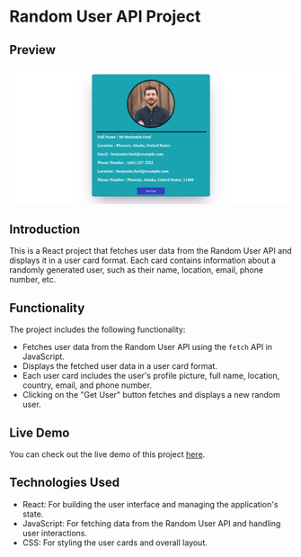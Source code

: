 # Random User API Project 

## Preview

![Preview - User Card](https://github.com/mayurpatil77/React-Projects/blob/main/Random%20User%20API/previe.jpg?raw=true)

## Introduction

This is a React project that fetches user data from the Random User API and displays it in a user card format. Each card contains information about a randomly generated user, such as their name, location, email, phone number, etc.

## Functionality

The project includes the following functionality:

- Fetches user data from the Random User API using the `fetch` API in JavaScript.
- Displays the fetched user data in a user card format.
- Each user card includes the user's profile picture, full name, location, country, email, and phone number.
- Clicking on the "Get User" button fetches and displays a new random user.

## Live Demo

You can check out the live demo of this project [here](https://random-user-api-by-mayur.netlify.app/).

## Technologies Used

- React: For building the user interface and managing the application's state.
- JavaScript: For fetching data from the Random User API and handling user interactions.
- CSS: For styling the user cards and overall layout.

